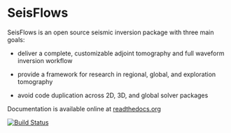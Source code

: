 SeisFlows
=========

SeisFlows is an open source seismic inversion package with three main goals:

- deliver a complete, customizable adjoint tomography and full waveform inversion workflow

- provide a framework for research in regional, global, and exploration tomography

- avoid code duplication across 2D, 3D, and global solver packages

Documentation is available online at [readthedocs.org](http://seisflows.readthedocs.org/en/latest/)

[![Build Status](https://travis-ci.org/PrincetonUniversity/seisflows.svg?branch=master)](https://travis-ci.org/PrincetonUniversity/seisflows)
